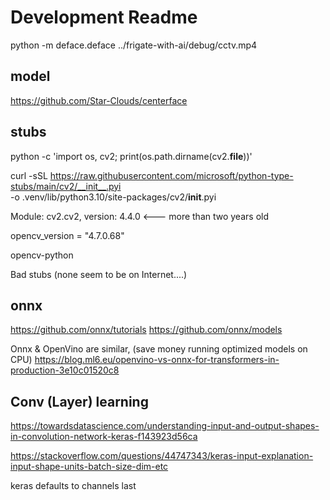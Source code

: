 # Development Readme

python -m deface.deface ../frigate-with-ai/debug/cctv.mp4

## model

https://github.com/Star-Clouds/centerface

## stubs

python -c 'import os, cv2; print(os.path.dirname(cv2.__file__))'

curl -sSL https://raw.githubusercontent.com/microsoft/python-type-stubs/main/cv2/__init__.pyi \
    -o .venv/lib/python3.10/site-packages/cv2/__init__.pyi

 Module: cv2.cv2, version: 4.4.0 <--- more than two years old

opencv_version = "4.7.0.68"

opencv-python

Bad stubs (none seem to be on Internet....)

## onnx

https://github.com/onnx/tutorials
https://github.com/onnx/models

Onnx & OpenVino are similar, (save money running optimized models on CPU)
https://blog.ml6.eu/openvino-vs-onnx-for-transformers-in-production-3e10c01520c8

## Conv (Layer) learning

https://towardsdatascience.com/understanding-input-and-output-shapes-in-convolution-network-keras-f143923d56ca

https://stackoverflow.com/questions/44747343/keras-input-explanation-input-shape-units-batch-size-dim-etc

keras defaults to channels last


